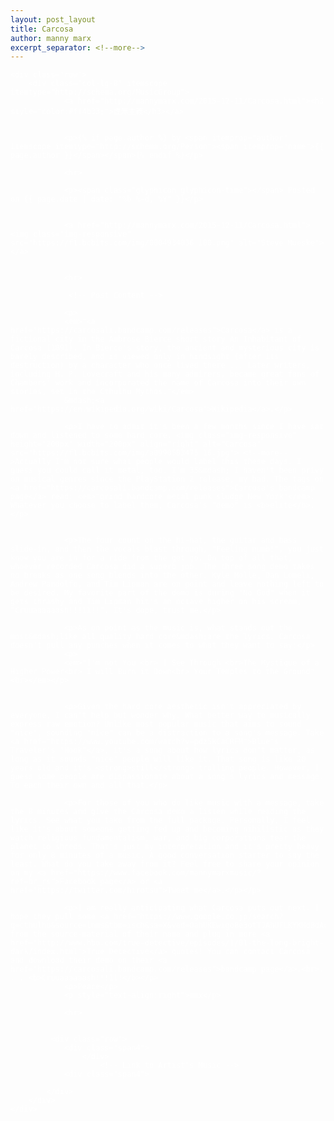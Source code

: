 ```yaml
---
layout: post_layout
title: Carcosa
author: manny marx
excerpt_separator: <!--more-->
---
```


<div class="container" style="color:#fff">

<meta property="og:image"
    content="https://f1.bcbits.com/img/a0078879631_16.jpg" />

<meta name="description" content="Carcosa music review">

    <div class="row">
        <div class="col-lg-8" itemscope itemtype="http://schema.org/MusicGroup">
                <a href="http://mannymarx.com/2015-12-11/Carcosa.html"><h3 style="color:#ff4b33;">虚無主義</h3></a>
                

                <p>{% if page.author %} by <span itemprop="author" itemscope itemtype="http://schema.org/Person"><span itemprop="name">{{ page.author }}</span></span>{% endif %}</p>
 
                <hr>

                <p><span class="glyphicon glyphicon-time"></span> Posted on {{ page.date | date: "%b %-d, %Y" }}</p>


                <a href="http://mannymarx.com/2015-12-11/Carcosa.html"><img class="img-responsive" src="https://f1.bcbits.com/img/0004934036_100.png" alt="Steve Mueske"></a>


				<hr>

				 <!-- Post Content -->
				
                <p>
                <em>"<a href="https://carcosali.bandcamp.com/releases">Carcosa</a> is a fictional city in the Ambrose Bierce short story An Inhabitant of Carcosa (1891). In Bierce's story, the ancient and mysterious city is barely described, and is viewed only in hindsight (after its destruction) by a character who once lived there ... Later writers, including H. P. Lovecraft and his many admirers, became great fans of Chambers' work and incorporated the name of Carcosa into their own stories, set in the Cthulhu Mythos."</em>
                &mdash;<a href="https://en.wikipedia.org/wiki/Carcosa">Wikipedia</a>.</p>

                <p>I have to admit it's been a few months since I have sat down and listened to some hard core. <img class="img-responsive" height="200px" width="200px" align="right" alt="Carcosa" src="https://f1.bcbits.com/img/a0990583475_16.jpg"> <!--more-->Actually I'm not sure what people would label this these days. I guess you could call it metal, too. I'm 35&mdash; I haven't been privy on musical genres since the PlayStation 2 release, my bad. The tags on <a href="https://carcosali.bandcamp.com/releases">Carcosa's bandcamp page</a> read: <em>"grind hardcore metal punk sludge New York"</em>. Whatever you choose to label them, Carcosa's "demo" is <b>elite</b>.</p> 
                

                <p>The four count on the hi-hat, the guitar and bass slide-in, and then the vocals blast through, "Feeling numb!", you just know you are in for a ride from the get go. On top of all that, whoever recorded Carcosa did a superb job. The three song demo takes no breaks as one song blends into the other. Kyle Molle, Dan Lomeli, Andrew Pandolfo, and Tim Lipman are on point and leave nothing left to be desired. My favorite part of the demo is during "No God" when it gets thrashy and Tim Lipman hit's an octave higher on his scream, "Cruuaaaaaash!!!11!!". It's dope, trust me.</p>

                <p>As on point as the music is, what stands out the most&mdash;like all quality hard core&mdash;are the lyrics. Carcosa doesn't pull any punches when it comes to what they want to say:</p>
                <p>
                <em>"I'm not You <br> I See Through <br>The Mystique of a Higher Power<br> I will Burn it Down<br> Your Temples to the Ground"<br></em></p>
                

                <p>Given the hard core aesthetic isn't appreciated by everyone, I can't help but wonder why. What better way to musically express raw emotion? Unlike most popular music that aims to sound "nice", sounding "nice" can be a distraction to a song's message. Take <a href="https://www.youtube.com/watch?v=pdz5kCaCRFM">Blue's Traveler's "Hook"</a>, it's a song about how lyrics don't matter, as long as it sounds "nice" people will like it. That song is like 20 years old and it's <strong>still</strong> trolling people. However, I guess some people are dispassionate about a song's lyrics and message. To each their own and all that.</p>

                <p>For those of you who do like music with a message, take the 8 minutes and give the Carcosa demo a listen while reading the lyrics. See what you take from the full package. Personally, I feel like it's about someone getting fed up and becoming nihilistic as they watch religious fundamentalism, war, and big corporations tear the planet to shreds. That's just my interpretation and it's pretty heavy for only 8 minutes of a music. A good conversation starter to say the least. What do you take away from it? Feel free to share your opinion on my <a href="https://www.facebook.com/mannymarxmusic/?ref=br_rs">Facebook page</a> or <a href="https://twitter.com/hirotsu">Tweet me</a>.</p></p>

                <p>I am really anticipating what Carcosa puts out next. I hope they pull some <a href="https://www.google.co.jp/search?q=cthulhu&source=lnms&tbm=isch&sa=X&ved=0ahUKEwigo8e3otTJAhUFLKYKHdBdAckQ_AUIBygB&biw=2025&bih=1502">imagery</a> from the source-material of their name and plug in more <a href="http://www.hbo.com/true-detective/episodes/1/01-the-long-bright-dark/index.html">True Detective</a> quotes! You can contact Carcosa and download their demo on their <a href="https://carcosali.bandcamp.com/releases">bandcamp page</a>.<br>. . . <b>Cruuaaaaaash!!!11!</b></p> 
                <p>Peace</p>
                <p style="text-align:right">mmx</p>
              
                <hr>

     	
       		 <div class="row">
            	<div class="span4">
            		</div>
                		<!-- Link to Artist's Music -->
              	<div class="span4">
           
    		</div>
        </div>
	</div>
</div>